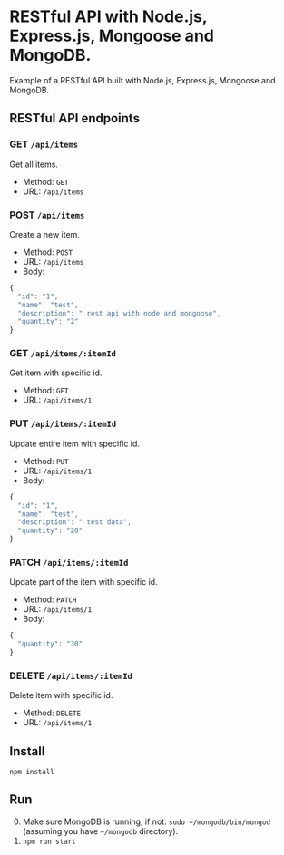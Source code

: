 # RESTful API with Node.js, Express.js, Mongoose and MongoDB.

Example of a RESTful API built with Node.js, Express.js, Mongoose and MongoDB.

## RESTful API endpoints

### GET `/api/items`

Get all items.

+ Method: `GET`
+ URL: `/api/items`

### POST `/api/items`

Create a new item.

+ Method: `POST`
+ URL: `/api/items`
+ Body:

```js
{
  "id": "1",
  "name": "test",
  "description": " rest api with node and mongoose",
  "quantity": "2"
}
```

### GET `/api/items/:itemId`

Get item with specific id.

+ Method: `GET`
+ URL: `/api/items/1`

### PUT `/api/items/:itemId`

Update entire item with specific id.

+ Method: `PUT`
+ URL: `/api/items/1`
+ Body:

```js
{
  "id": "1",
  "name": "test",
  "description": " test data",
  "quantity": "20"
}
```

### PATCH `/api/items/:itemId`

Update part of the item with specific id.

+ Method: `PATCH`
+ URL: `/api/items/1`
+ Body:

```js
{
  "quantity": "30"
}
```

### DELETE `/api/items/:itemId`

Delete item with specific id.

+ Method: `DELETE`
+ URL: `/api/items/1`

## Install

`npm install`

## Run

0. Make sure MongoDB is running, if not: `sudo ~/mongodb/bin/mongod` (assuming you have `~/mongodb` directory).
1. `npm run start`

